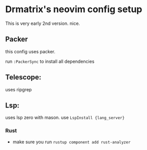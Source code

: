 # Drmatrix's neovim config setup

This is very early 2nd version. nice.

## Packer

this config uses packer.

run `:PackerSync` to install all dependencies

## Telescope:

uses ripgrep

## Lsp:

uses lsp zero with mason. use `LspInstall {lang_server}`

### Rust

- make sure you run `rustup component add rust-analyzer`


